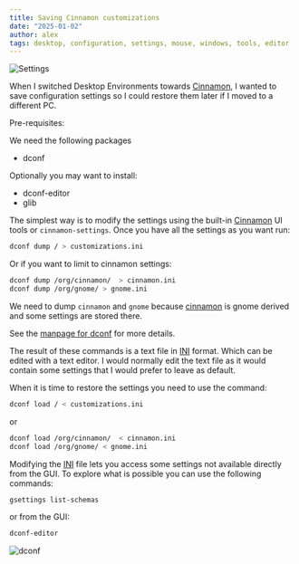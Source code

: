 ```yaml
---
title: Saving Cinnamon customizations
date: "2025-01-02"
author: alex
tags: desktop, configuration, settings, mouse, windows, tools, editor
---
```

![Settings]({static}/images/2025/cinn-settings.png)

When I switched Desktop Environments towards [Cinnamon][cd], I wanted
to save configuration settings so I could restore them later if I moved
to a different PC.

Pre-requisites:

We need the following packages

- dconf

Optionally you may want to install:

- dconf-editor
- glib

The simplest way is to modify the settings using the built-in [Cinnamon][cd]
UI tools or `cinnamon-settings`.  Once you have all the settings as you
want run:

```bash
dconf dump / > customizations.ini
```

Or if you want to limit to cinnamon settings:


```bash
dconf dump /org/cinnamon/  > cinnamon.ini
dconf dump /org/gnome/ > gnome.ini

```

We need to dump `cinnamon` and `gnome` because [cinnamon][cd] is gnome derived
and some settings are stored there.

See the [manpage for dconf][dconf] for more details.

The result of these commands is a text file in [INI][ini] format.  Which can be
edited with a text editor.  I would normally edit the text file as it would
contain some settings that I would prefer to leave as default.

When it is time to restore the settings you need to use the command:

```bash
dconf load / < customizations.ini
```

or

```bash
dconf load /org/cinnamon/  < cinnamon.ini
dconf load /org/gnome/ < gnome.ini
```

Modifying the [INI][ini] file lets you access some settings not available
directly from the GUI.  To explore what is possible you can use the
following commands:

```bash
gsettings list-schemas
```

or from the GUI:

```bash
dconf-editor
```
![dconf]({static}/images/2025/dconf.png)


  [cd]: https://github.com/linuxmint/cinnamon
  [dconf]: https://man.archlinux.org/man/dconf.1.en
  [ini]: https://en.wikipedia.org/wiki/INI_file


